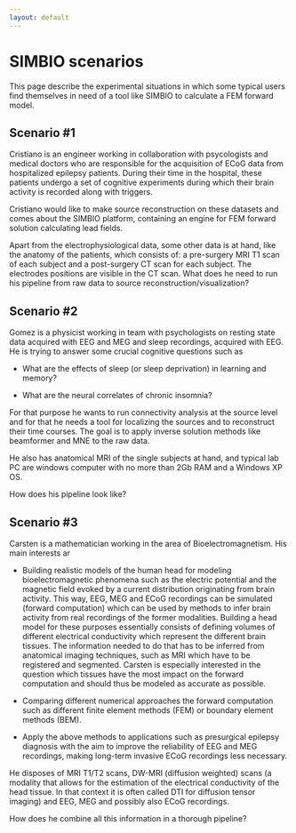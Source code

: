 ```yaml
---
layout: default
---
```


#  SIMBIO scenarios

This page describe the experimental situations in which some typical users find themselves in need of a tool like SIMBIO to calculate a FEM forward model.

##  Scenario #1

Cristiano is an engineer working in collaboration with psycologists and medical doctors who are responsible for the acquisition of ECoG data from hospitalized epilepsy patients. 
During their time in the hospital, these patients undergo a set of cognitive experiments during which their brain activity is recorded along with triggers. 

Cristiano would like to make source reconstruction on these datasets and comes about the SIMBIO platform, containing an engine for FEM forward solution calculating lead fields.

Apart from the electrophysiological data, some other data is at hand, like the anatomy of the patients, which consists of: a pre-surgery MRI T1 scan of each subject and a post-surgery CT scan for each subject. The electrodes positions are visible in the CT scan.
What does he need to run his pipeline from raw data to source reconstruction/visualization?

##  Scenario #2

Gomez is a physicist working in team with psychologists on resting state data acquired with EEG and MEG and sleep recordings, acquired with EEG.
He is trying to answer some crucial cognitive questions such as 

*  What are the effects of sleep (or sleep deprivation) in learning and memory?

*  What are the neural correlates of chronic insomnia?

For that purpose he wants to run connectivity analysis at the source level and for that he needs a tool for localizing the sources and to reconstruct their time courses. The goal is to apply inverse solution methods like beamformer and MNE to the raw data.

He also has anatomical MRI of the single subjects at hand, and typical lab PC are windows computer with no more than 2Gb RAM and a Windows XP OS.

How does his pipeline look like?

##  Scenario #3

Carsten is a mathematician working in the area of Bioelectromagnetism. His main interests ar

*  Building realistic models of the human head for modeling bioelectromagnetic phenomena such as the electric potential and the magnetic field evoked by a current distribution originating from brain activity. This way, EEG, MEG and ECoG recordings can be simulated (forward computation) which can be used by methods to infer brain activity from real recordings of the former modalities. Building a head model for these purposes essentially consists of defining volumes of different electrical conductivity which represent the different brain tissues. The information needed to do that has to be inferred from anatomical imaging techniques, such as MRI which have to be registered and segmented. Carsten is especially interested in the question which tissues have the most impact on the forward computation and should thus be modeled as accurate as possible.      

*  Comparing different numerical approaches the forward computation such as different finite element methods (FEM) or boundary element methods (BEM).

*  Apply the above methods to applications such as presurgical epilepsy diagnosis with the aim to improve the reliability of EEG and MEG recordings, making long-term invasive ECoG recordings less necessary. 

He disposes of MRI T1/T2 scans, DW-MRI (diffusion weighted) scans (a modality that allows for the estimation of the electrical conductivity of the head tissue. In that context it is often called DTI for diffusion tensor imaging) and EEG, MEG and possibly also ECoG recordings. 

How does he combine all this information in a thorough pipeline?

